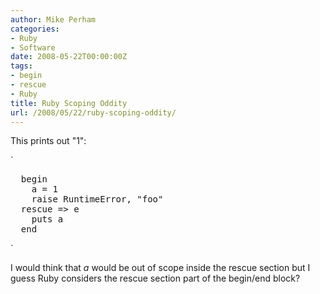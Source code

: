```yaml
---
author: Mike Perham
categories:
- Ruby
- Software
date: 2008-05-22T00:00:00Z
tags:
- begin
- rescue
- Ruby
title: Ruby Scoping Oddity
url: /2008/05/22/ruby-scoping-oddity/
---
```


This prints out "1":

`</p>
<pre>
  begin
    a = 1
    raise RuntimeError, "foo"
  rescue => e
    puts a
  end
</pre>
<p>`

I would think that *a* would be out of scope inside the rescue section but I guess Ruby considers the rescue section part of the begin/end block?
